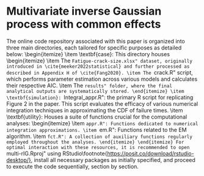 # Multivariate inverse Gaussian process with common effects
 
The online code repository associated with this paper is organized into three main directories, each tailored for specific purposes as detailed below:
 \begin{itemize}
 	\item \textbf{case}: This directory houses 
 	\begin{itemize}
 		\item The ``Fatigue-crack-size.xlsx" dataset, originally introduced in \cite{meeker2022statistical} and further processed as described in Appendix H of \cite{Fang2020}.
 		\item The ``crack.R" script, which performs parameter estimation across various models and calculates their respective AIC.
 		\item The ``results" folder, where the final analytical outputs are systematically stored.
  	\end{itemize}
 	\item \textbf{simulation}: ``Integral\_appr.R": the primary R script for replicating Figure 2 in the paper. This script evaluates the efficacy of various numerical integration techniques in approximating the CDF of failure times.
 	\item \textbf{utility}: Houses a suite of functions crucial for the computational analyses:
 	\begin{itemize}
 		\item ``appr.R": Functions dedicated to numerical integration approximations.
 		\item ``em.R": Functions related to the EM algorithm.
 		\item ``fct.R": A collection of auxiliary functions regularly employed throughout the analyses.
 	\end{itemize}
 \end{itemize}
For optimal interaction with these resources, it is recommended to open ``multi-rIG.Rproj" using RStudio\footnote{https://posit.co/download/rstudio-desktop/}, install all necessary packages as initially specified, and proceed to execute the code sequentially, section by section. 
